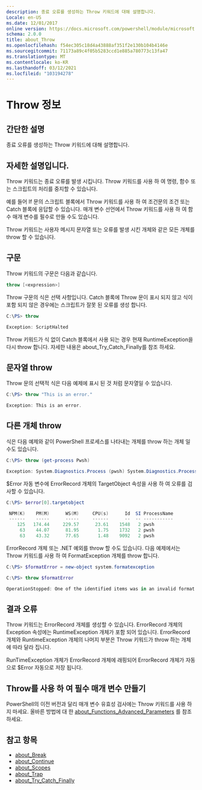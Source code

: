 ```yaml
---
description: 종료 오류를 생성하는 Throw 키워드에 대해 설명합니다.
Locale: en-US
ms.date: 12/01/2017
online version: https://docs.microsoft.com/powershell/module/microsoft.powershell.core/about/about_throw?view=powershell-7.1&WT.mc_id=ps-gethelp
schema: 2.0.0
title: about_Throw
ms.openlocfilehash: f54ec305c18d4a43888af351f2e130b104b4146e
ms.sourcegitcommit: 71173a89c4f05b5283ccd1e885a780773c13fa47
ms.translationtype: MT
ms.contentlocale: ko-KR
ms.lasthandoff: 03/12/2021
ms.locfileid: "103194278"
---
```

# <a name="about-throw"></a>Throw 정보

## <a name="short-description"></a>간단한 설명
종료 오류를 생성하는 Throw 키워드에 대해 설명합니다.

## <a name="long-description"></a>자세한 설명입니다.

Throw 키워드는 종료 오류를 발생 시킵니다. Throw 키워드를 사용 하 여 명령, 함수 또는 스크립트의 처리를 중지할 수 있습니다.

예를 들어 If 문의 스크립트 블록에서 Throw 키워드를 사용 하 여 조건문의 조건 또는 Catch 블록에 응답할 수 있습니다. 매개 변수 선언에서 Throw 키워드를 사용 하 여 함수 매개 변수를 필수로 만들 수도 있습니다.

Throw 키워드는 사용자 메시지 문자열 또는 오류를 발생 시킨 개체와 같은 모든 개체를 throw 할 수 있습니다.

## <a name="syntax"></a>구문

Throw 키워드의 구문은 다음과 같습니다.

```powershell
throw [<expression>]
```

Throw 구문의 식은 선택 사항입니다. Catch 블록에 Throw 문이 표시 되지 않고 식이 포함 되지 않은 경우에는 스크립트가 잘못 된 오류를 생성 합니다.

```powershell
C:\PS> throw

Exception: ScriptHalted
```

Throw 키워드가 식 없이 Catch 블록에서 사용 되는 경우 현재 RuntimeException을 다시 throw 합니다. 자세한 내용은 about_Try_Catch_Finally를 참조 하세요.

## <a name="throwing-a-string"></a>문자열 throw

Throw 문의 선택적 식은 다음 예제에 표시 된 것 처럼 문자열일 수 있습니다.

```powershell
C:\PS> throw "This is an error."

Exception: This is an error.
```

## <a name="throwing-other-objects"></a>다른 개체 throw

식은 다음 예제와 같이 PowerShell 프로세스를 나타내는 개체를 throw 하는 개체 일 수도 있습니다.

```powershell
C:\PS> throw (get-process Pwsh)

Exception: System.Diagnostics.Process (pwsh) System.Diagnostics.Process (pwsh) System.Diagnostics.Process (pwsh)
```

$Error 자동 변수에 ErrorRecord 개체의 TargetObject 속성을 사용 하 여 오류를 검사할 수 있습니다.

```powershell
C:\PS> $error[0].targetobject

 NPM(K)    PM(M)      WS(M)     CPU(s)      Id  SI ProcessName
 ------    -----      -----     ------      --  -- -----------
    125   174.44     229.57      23.61    1548   2 pwsh
     63    44.07      81.95       1.75    1732   2 pwsh
     63    43.32      77.65       1.48    9092   2 pwsh
```

ErrorRecord 개체 또는 .NET 예외를 throw 할 수도 있습니다. 다음 예제에서는 Throw 키워드를 사용 하 여 FormatException 개체를 throw 합니다.

```powershell
C:\PS> $formatError = new-object system.formatexception

C:\PS> throw $formatError

OperationStopped: One of the identified items was in an invalid format.
```

## <a name="the-resulting-error"></a>결과 오류

Throw 키워드는 ErrorRecord 개체를 생성할 수 있습니다. ErrorRecord 개체의 Exception 속성에는 RuntimeException 개체가 포함 되어 있습니다. ErrorRecord 개체와 RuntimeException 개체의 나머지 부분은 Throw 키워드가 throw 하는 개체에 따라 달라 집니다.

RunTimeException 개체가 ErrorRecord 개체에 래핑되어 ErrorRecord 개체가 자동으로 $Error 자동으로 저장 됩니다.

## <a name="using-throw-to-create-a-mandatory-parameter"></a>Throw를 사용 하 여 필수 매개 변수 만들기

PowerShell의 이전 버전과 달리 매개 변수 유효성 검사에는 Throw 키워드를 사용 하지 마세요. 올바른 방법에 대 한 [about_Functions_Advanced_Parameters](about_Functions_Advanced_Parameters.md) 를 참조 하세요.

## <a name="see-also"></a>참고 항목

- [about_Break](about_Break.md)
- [about_Continue](about_Continue.md)
- [about_Scopes](about_Scopes.md)
- [about_Trap](about_Trap.md)
- [about_Try_Catch_Finally](about_Try_Catch_Finally.md)
